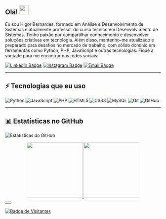 ## Olá! <img src="https://raw.githubusercontent.com/aemmadi/aemmadi/master/wave.gif" width="30">

Eu sou Higor Bernardes, formado em Análise e Desenvolvimento de Sistemas e atualmente professor do curso técnico em Desenvolvimento de Sistemas. Tenho paixão por compartilhar conhecimento e desenvolver soluções criativas em tecnologia. Além disso, mantenho-me atualizado e preparado para desafios no mercado de trabalho, com sólido domínio em ferramentas como Python, PHP, JavaScript e outras tecnologias. Fique à vontade para me encontrar nas redes sociais:

[![Linkedin Badge](https://img.shields.io/badge/-Higor%20Bernardes-blue?style=flat-square&logo=Linkedin&logoColor=white&link=https://www.linkedin.com/in/higor-bernardes/)](https://www.linkedin.com/in/higor-bernardes/)
[![Instagram Badge](https://img.shields.io/badge/-@prof_higoor-purple?style=flat-square&logo=instagram&logoColor=white&link=https://www.instagram.com/prof_higoor/)](https://www.instagram.com/prof_higoor/)
[![Email Badge](https://img.shields.io/badge/-bernardeshigor52@gmail.com-c14438?style=flat-square&logo=Gmail&logoColor=white&link=mailto:bernardeshigor52@gmail.com)](mailto:bernardeshigor52@gmail.com)

---

## ⚡ Tecnologias que eu uso

![Python](https://img.shields.io/badge/-Python-black?style=flat-square&logo=Python)
![JavaScript](https://img.shields.io/badge/-JavaScript-black?style=flat-square&logo=javascript)
![PHP](https://img.shields.io/badge/-PHP-777BB4?style=flat-square&logo=php&logoColor=white)
![HTML5](https://img.shields.io/badge/-HTML5-E34F26?style=flat-square&logo=html5&logoColor=white)
![CSS3](https://img.shields.io/badge/-CSS3-1572B6?style=flat-square&logo=css3)
![MySQL](https://img.shields.io/badge/-MySQL-black?style=flat-square&logo=mysql)
![Git](https://img.shields.io/badge/-Git-black?style=flat-square&logo=git)
![GitHub](https://img.shields.io/badge/-GitHub-181717?style=flat-square&logo=github)

---

## 📊 Estatísticas no GitHub

![Estatísticas do GitHub](https://github-readme-stats.vercel.app/api?username=higorber&count_private=true&show_icons=true&include_all_commits=true)
<div align="center">
  <a href="https://github.com/higorbe">
  <img height="180em" src="https://github-readme-stats.vercel.app/api?username=higorbe&show_icons=true&theme=tokyonight&include_all_commits=true&count_private=true"/>
  <img height="180em" src="https://github-readme-stats.vercel.app/api/top-langs/?username=higorbe&layout=compact&langs_count=7&theme=tokyonight"/>
</div>
---

![Badge de Visitantes](https://visitor-badge.laobi.icu/badge?page_id=higober.higober)
